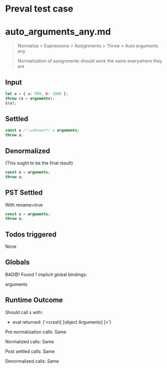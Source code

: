 # Preval test case

# auto_arguments_any.md

> Normalize > Expressions > Assignments > Throw > Auto arguments any
>
> Normalization of assignments should work the same everywhere they are

## Input

`````js filename=intro
let a = { a: 999, b: 1000 };
throw (a = arguments);
$(a);
`````


## Settled


`````js filename=intro
const a /*:unknown*/ = arguments;
throw a;
`````


## Denormalized
(This ought to be the final result)

`````js filename=intro
const a = arguments;
throw a;
`````


## PST Settled
With rename=true

`````js filename=intro
const a = arguments;
throw a;
`````


## Todos triggered


None


## Globals


BAD@! Found 1 implicit global bindings:

arguments


## Runtime Outcome


Should call `$` with:
 - eval returned: ('<crash[ [object Arguments] ]>')

Pre normalization calls: Same

Normalized calls: Same

Post settled calls: Same

Denormalized calls: Same
